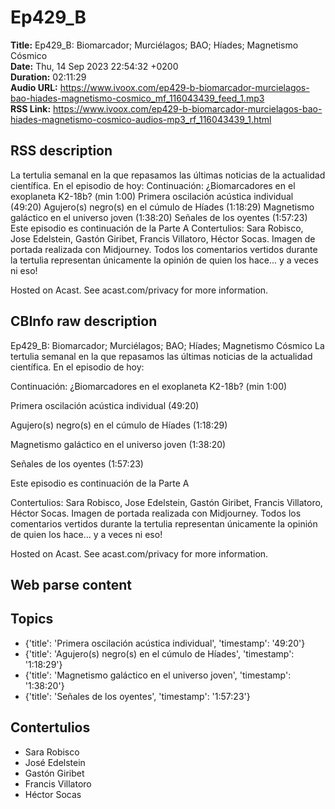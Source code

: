 # Ep429_B  
**Title:** Ep429_B: Biomarcador; Murciélagos; BAO; Híades; Magnetismo Cósmico  
**Date:** Thu, 14 Sep 2023 22:54:32 +0200  
**Duration:** 02:11:29  
**Audio URL:** https://www.ivoox.com/ep429-b-biomarcador-murcielagos-bao-hiades-magnetismo-cosmico_mf_116043439_feed_1.mp3  
**RSS Link:** https://www.ivoox.com/ep429-b-biomarcador-murcielagos-bao-hiades-magnetismo-cosmico-audios-mp3_rf_116043439_1.html  

## RSS description
La tertulia semanal en la que repasamos las últimas noticias de la actualidad científica. En el episodio de hoy:
Continuación: ¿Biomarcadores en el exoplaneta K2-18b? (min 1:00)
Primera oscilación acústica individual (49:20)
Agujero(s) negro(s) en el cúmulo de Híades (1:18:29)
Magnetismo galáctico en el universo joven (1:38:20)
Señales de los oyentes (1:57:23)
Este episodio es continuación de la Parte A
Contertulios: Sara Robisco, Jose Edelstein, Gastón Giribet, Francis Villatoro, Héctor Socas. Imagen de portada realizada con Midjourney. Todos los comentarios vertidos durante la tertulia representan únicamente la opinión de quien los hace... y a veces ni eso!


 Hosted on Acast. See acast.com/privacy for more information.

## CBInfo raw description
Ep429_B: Biomarcador; Murciélagos; BAO; Híades; Magnetismo Cósmico
La tertulia semanal en la que repasamos las últimas noticias de la actualidad científica. En el episodio de hoy:

Continuación: ¿Biomarcadores en el exoplaneta K2-18b? (min 1:00)

Primera oscilación acústica individual (49:20)

Agujero(s) negro(s) en el cúmulo de Híades (1:18:29)

Magnetismo galáctico en el universo joven (1:38:20)

Señales de los oyentes (1:57:23)

Este episodio es continuación de la Parte A

Contertulios: Sara Robisco, Jose Edelstein, Gastón Giribet, Francis Villatoro, Héctor Socas. Imagen de portada realizada con Midjourney. Todos los comentarios vertidos durante la tertulia representan únicamente la opinión de quien los hace... y a veces ni eso!





 Hosted on Acast. See acast.com/privacy for more information.




## Web parse content


## Topics
- {'title': 'Primera oscilación acústica individual', 'timestamp': '49:20'}
- {'title': 'Agujero(s) negro(s) en el cúmulo de Híades', 'timestamp': '1:18:29'}
- {'title': 'Magnetismo galáctico en el universo joven', 'timestamp': '1:38:20'}
- {'title': 'Señales de los oyentes', 'timestamp': '1:57:23'}
## Contertulios
- Sara Robisco
- José Edelstein
- Gastón Giribet
- Francis Villatoro
- Héctor Socas